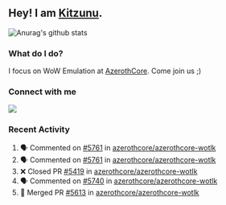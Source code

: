 ## Hey! I am [Kitzunu](https://Github.com/Kitzunu).

![Anurag's github stats](https://github-readme-stats.kitzunu.vercel.app/api?username=Kitzunu&show_icons=true)

### What do I do?

I focus on WoW Emulation at [AzerothCore](https://Github.com/AzerothCore). Come join us ;)

### Connect with me
[![](https://img.shields.io/badge/AzerothCore%20Discord-Connect%20with%20me!-green)](https://discord.com/invite/gkt4y2x)

### Recent Activity

<!--START_SECTION:activity-->
1. 🗣 Commented on [#5761](https://github.com/azerothcore/azerothcore-wotlk/issues/5761) in [azerothcore/azerothcore-wotlk](https://github.com/azerothcore/azerothcore-wotlk)
2. 🗣 Commented on [#5761](https://github.com/azerothcore/azerothcore-wotlk/issues/5761) in [azerothcore/azerothcore-wotlk](https://github.com/azerothcore/azerothcore-wotlk)
3. ❌ Closed PR [#5419](https://github.com/azerothcore/azerothcore-wotlk/pull/5419) in [azerothcore/azerothcore-wotlk](https://github.com/azerothcore/azerothcore-wotlk)
4. 🗣 Commented on [#5740](https://github.com/azerothcore/azerothcore-wotlk/issues/5740) in [azerothcore/azerothcore-wotlk](https://github.com/azerothcore/azerothcore-wotlk)
5. 🎉 Merged PR [#5613](https://github.com/azerothcore/azerothcore-wotlk/pull/5613) in [azerothcore/azerothcore-wotlk](https://github.com/azerothcore/azerothcore-wotlk)
<!--END_SECTION:activity-->
